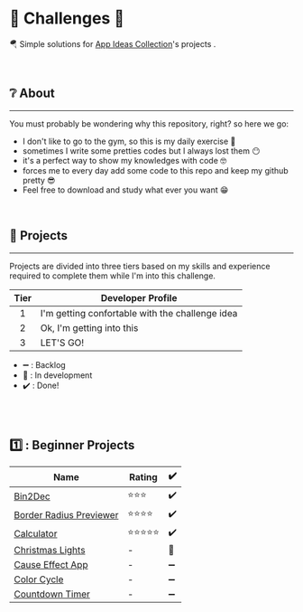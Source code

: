 <h1>🚩 Challenges 🚩</h1>


<p>🪂 Simple solutions for <a href="https://github.com/florinpop17/app-ideas">App Ideas Collection</a>'s projects .</p>


<br />

## ❔ About
--------------
<p>
You must probably be wondering why this repository, right? 
so here we go:
</p>

- I don't like to go to the gym, so this is my daily exercise 💪
- sometimes I write some pretties codes but I always lost them 😶
- it's a perfect way to show my knowledges with code 🤓
- forces me to every day add some code to this repo and keep my github pretty 😎
- Feel free to download and study what ever you want 😁

<br />

## 📜 Projects
--------------

Projects are divided into three tiers based on my skills and experience
required to complete them while I'm into this challenge.

| Tier | Developer Profile                                   |
| :--: | --------------------------------------------------- |
|  1   | I'm getting confortable with the challenge idea     |
|  2   | Ok, I'm getting into this                           |
|  3   | LET'S GO!                                           |


- ➖ : Backlog
- 🚧 : In development
- ✔️ : Done!

<br /><br />

## 1️⃣ : Beginner Projects

| Name                                                                              | Rating         | ✔️ |
| --------------------------------------------------------------------------------- | -------------- | ---
| [Bin2Dec](./1-%20Bin2Dec/Bin2Dec-App.md)                                          | ⭐⭐⭐        | ✔️ |            
| [Border Radius Previewer](./Border-Radius-Previewer.md)                           | ⭐⭐⭐⭐      | ✔️ |
| [Calculator](./Calculator-App.md)                                                 | ⭐⭐⭐⭐⭐    | ✔️ |
| [Christmas Lights](./Projects/1-Beginner/Christmas-Lights-App.md)                 | -              | 🚧 |
| [Cause Effect App](./Projects/1-Beginner/Cause-Effect-App.md)                     | -              | ➖ |
| [Color Cycle](./Projects/1-Beginner/Color-Cycle-App.md)                           | -              | ➖ |
| [Countdown Timer](./Projects/1-Beginner/Countdown-Timer-App.md)                   | -              | ➖ |